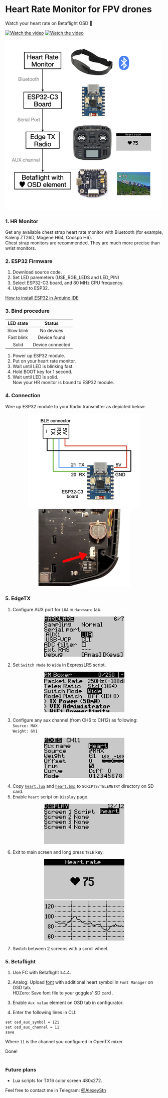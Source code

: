 # Heart Rate Monitor for FPV drones

Watch your heart rate on Betaflight OSD 💓

<p align="center">
  
[![Watch the video](https://img.youtube.com/vi/yA9xkAsMA1U/mqdefault.jpg)](https://youtu.be/yA9xkAsMA1U)  [![Watch the video](https://img.youtube.com/vi/_b7GmlouoaM/mqdefault.jpg)](https://youtu.be/_b7GmlouoaM)  

</p>

<p align="left">  
<img src="Images/block_diagram.png" width="500"/>
</p>

### 1. HR Monitor
Get any available chest strap heart rate monitor with Bluetooth (for example, Kalenji ZT26D, Magene H64, Coospo H6).<br>
Chest strap monitors are recommended. They are much more precise than wrist monitors.

### 2. ESP32 Firmware

1. Download source code.
2. Set LED paremeters (USE_RGB_LEDS and LED_PIN)
3. Select ESP32-C3 board, and 80 MHz CPU frequency.
4. Upload to ESP32.

[How to install ESP32 in Arduino IDE](https://randomnerdtutorials.com/installing-the-esp32-board-in-arduino-ide-windows-instructions/)

### 3. Bind procedure

| LED state  | Status |
| :--------: | :-----------: |
| Slow blink | No devices    |
| Fast blink | Device found     |
| Solid      | Device connected |

1. Power up ESP32 module.
2. Put on your heart rate monitor.
3. Wait until LED is blinking fast.
4. Hold BOOT key for 1 second. 
5. Wait until LED is solid.<br>
Now your HR monitor is bound to ESP32 module.

### 4. Connection
Wire up ESP32 module to your Radio transmitter as depicted below:
<p align="center">
<img src="Images/connection_diagram.png" height="300" />
<img src="Images/connector.jpg" height="250" />
</p>

### 5. EdgeTX
1. Configure AUX port for `LUA` in `Hardware` tab.

<p align="center">
<img src="Images/edgetx_aux_lua.png"/>
</p>

2. Set `Switch Mode` to `Wide` in ExpressLRS script.

<p align="center">
<img src="Images/edgetx_switch_mode.png"/>
</p>

3. Configure any aux channel (from CH6 to CH12) as following:<br>
`Source: MAX`<br>
`Weight: GV1`

<p align="center">
<img src="Images/edgetx_mixes.png"/>
</p>

4. Copy [`heart.lua`](/Lua/) and [`heart.bmp`](/Lua/) to `SCRIPTS/TELEMETRY` directory on SD card.<br>
5. Enable `heart` script on `Display` page.

<p align="center">
<img src="Images/edgetx_telemetry.png"/>
</p>

6. Exit to main screen and long press `TELE` key.
<p align="center">
<img src="Images/edgetx_lua_heart_rate.png"/> <img src="Images/edgetx_lua_graph.png"/>
</p>

7. Switch between 2 screens with a scroll wheel.<br>

### 5. Betaflight

1) Use FC with Betaflight ≥4.4.

2) Analog: Upload [font](/Fonts/mcm) with additional heart symbol in `Font Manager` on OSD tab. <br>
   HDZero: Save font file to your goggles' SD card .

3) Enable `Aux value` element on OSD tab in configurator.

4) Enter the following lines in CLI:
```
set osd_aux_symbol = 121
set osd_aux_channel = 11
save
```

Where `11` is the channel you configured in OpenTX mixer.

Done! 
<br>
<br>

### Future plans
* Lua scripts for TX16 color screen 480x272.

Feel free to contact me in Telegram: [@AlexeyStn](https://t.me/AlexeyStn)



